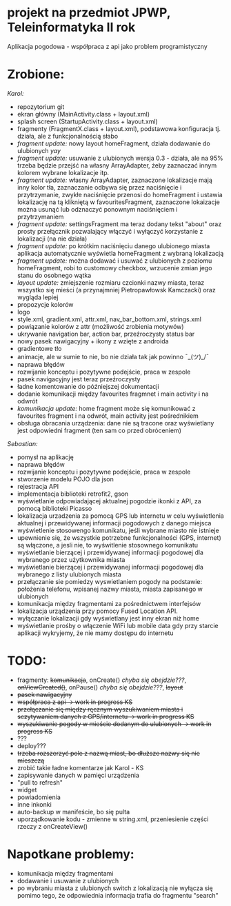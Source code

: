 # projekt na przedmiot JPWP, Teleinformatyka II rok
Aplikacja pogodowa - współpraca z api jako problem programistyczny

# Zrobione:
*Karol:*
- repozytorium git
- ekran główny (MainActivity.class + layout.xml)
- splash screen (StartupActivity.class + layout.xml)
- fragmenty (FragmentX.class + layout.xml), podstawowa konfiguracja tj. działa, ale z funkcjonalnością słabo
- *fragment update:* nowy layout homeFragment, działa dodawanie do ulubionych *yay*
- *fragment update:* usuwanie z ulubionych wersja 0.3 - działa, ale na 95% trzeba będzie przejść na własny ArrayAdapter, 
                     żeby zaznaczać innym kolorem wybrane lokalizacje itp.
- *fragment update:* własny ArrayAdapter, zaznaczone lokalizacje mają inny kolor tła, zaznaczanie odbywa się przez naciśnięcie i                              przytrzymanie, zwykłe naciśnięcie przenosi do homeFragment i ustawia lokalizację na tą klikniętą w                                      favouritesFragment, zaznaczone lokaizacje można usunąć lub odznaczyć ponownym naciśnięciem i przytrzymaniem
- *fragment update:* settingsFragment ma teraz dodany tekst "about" oraz prosty przełącznik pozwalający włączyć i wyłączyć korzystanie z                      lokalizacji (na nie działa)
- *fragment update:* po krótkim naciśnięciu danego ulubionego miasta aplikacja automatycznie wyświetla homeFragment z wybraną                                lokalizacją
- *fragment update:* można dodawać i usuwać z ulubionych z poziomu homeFragment, robi to customowy checkbox, wrzucenie zmian jego stanu                      do osobnego wątka
- *layout update:* zmiejszenie rozmiaru czcionki nazwy miasta, teraz wszystko się mieści (a przynajmniej Pietropawłowsk Kamczacki) oraz                    wygląda lepiej
- propozycje kolorów
- logo
- style.xml, gradient.xml, attr.xml, nav_bar_bottom.xml, strings.xml
- powiązanie kolorów z attr (możliwość zrobienia motywów)
- ukrywanie navigation bar, action bar, przeźroczysty status bar
- nowy pasek nawigacyjny + ikony z wzięte z androida
- gradientowe tło
- animacje, ale w sumie to nie, bo nie działa tak jak powinno ¯\_(ツ)_/¯
- naprawa błędów
- rozwijanie konceptu i pozytywne podejście, praca w zespole
- pasek navigacyjny jest teraz przeźroczysty
- ładne komentowanie do późniejszej dokumentacji
- dodanie komunikacji między favourites fragmnet i main activity i na odwrót
- *komunikacja update:* home fragment może się komunikować z favourites fragment i na odwrót, main activity jest pośrednikiem
- obsługa obracania urządzenia: dane nie są tracone oraz wyświetlany jest odpowiedni fragment (ten sam co przed obróceniem)

*Sebastian:*
- pomysł na aplikację
- naprawa błędów
- rozwijanie konceptu i pozytywne podejście, praca w zespole
- stworzenie modelu POJO dla json
- rejestracja API
- implementacja biblioteki retrofit2, gson
- wyświetlanie odpowiadającej aktualnej pogodzie ikonki z API, za pomocą biblioteki Picasso
- lokalizacja urzadzenia za pomocą GPS lub internetu w celu wyświetlenia aktualnej i przewidywanej informacji pogodowych z danego miejsca 
- wyświetlenie stosowengo komunikatu, jeśli wybrane miasto nie istnieje
- upewnienie się, że wszystkie potrzebne funkcjonalności (GPS, internet) są włączone, a jesli nie, to wyświtlenie stosownego komunikatu 
- wyświetlanie bierzącej i przewidywanej informacji pogodowej dla wybranego przez użytkownika miasta 
- wyświetlanie bierzącej i przewidywanej informacji pogodowej dla wybranego z listy ulubionych miasta  
- przełączanie sie pomiedzy wyswietlaniem pogody na podstawie: położenia telefonu, wpisanej nazwy miasta, miasta zapisanego w ulubionych
- komunikacja między fragmentami za pośrednictwem interfejsów
- lokalizacja urządzenia przy pomocy Fused Location API.
- wyłączanie lokalizacji gdy wyświetlany jest inny ekran niż home
- wyświetlanie prośby o włączenie WiFi lub mobile data gdy przy starcie aplikacji wykryjemy, że nie mamy dostępu do internetu

# TODO:
- fragmenty: ~~komunikacja~~, onCreate() *chyba się obejdzie???*, ~~onViewCreated()~~, onPause() *chyba się obejdzie???*, ~~layout~~
- ~~pasek nawigacyjny~~
- ~~współpraca z api -> work in progress KS~~
- ~~przełączanie się między ręcznym wyszukiwaniem miasta i sczytywaniem danych z GPS/internetu -> work in progress KS~~
- ~~wyszukiwanie pogody w mieście dodanym do ulubionych -> work in progress KS~~
- ???
- deploy???
- ~~trzeba rozszerzyć pole z nazwą miast, bo dłuższe nazwy się nie mieszczą~~
- zrobić takie ładne komentarze jak Karol - KS
- zapisywanie danych w pamięci urządzenia
- "pull to refresh"
- widget
- powiadomienia
- inne inkonki
- auto-backup w manifeście, bo się pulta
- uporządkowanie kodu - zmienne w string.xml, przeniesienie części rzeczy z onCreateView()


# Napotkane problemy:
- komunikacja między fragmentami
- dodawanie i usuwanie z ulubionych
- po wybraniu miasta z ulubionych switch z lokalizacją nie wyłącza się pomimo tego, że odpowiednia informacja trafia do fragmentu "search"
